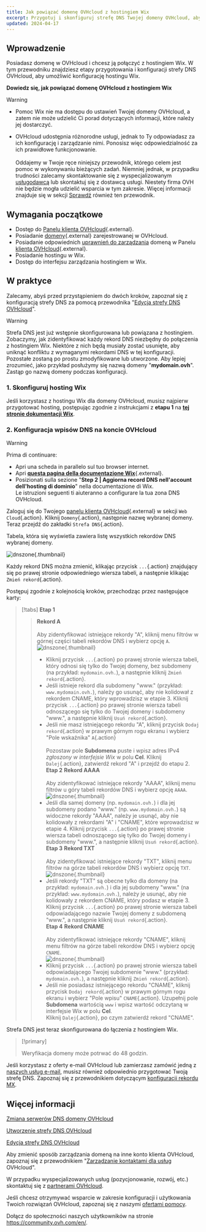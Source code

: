 ```yaml
---
title: Jak powiązać domenę OVHcloud z hostingiem Wix
excerpt: Przygotuj i skonfiguruj strefę DNS Twojej domeny OVHcloud, aby połączyć ją z hostingiem Wix
updated: 2024-04-17
---
```


## Wprowadzenie

Posiadasz domenę w OVHcloud i chcesz ją połączyć z hostingiem Wix. W tym przewodniku znajdziesz etapy przygotowania i konfiguracji strefy DNS OVHcloud, aby umożliwić konfigurację hostingu Wix.

**Dowiedz się, jak powiązać domenę OVHcloud z hostingiem Wix**

> [!warning]
>
> - Pomoc Wix nie ma dostępu do ustawień Twojej domeny OVHcloud, a zatem nie może udzielić Ci porad dotyczących informacji, które należy jej dostarczyć.
>
> - OVHcloud udostępnia różnorodne usługi, jednak to Ty odpowiadasz za ich konfigurację i zarządzanie nimi. Ponosisz więc odpowiedzialność za ich prawidłowe funkcjonowanie.<br><br> Oddajemy w Twoje ręce niniejszy przewodnik, którego celem jest pomoc w wykonywaniu bieżących zadań. Niemniej jednak, w przypadku trudności zalecamy skontaktowanie się z wyspecjalizowanym [usługodawcą](/links/partner) lub skontaktuj się z dostawcą usługi. Niestety firma OVH nie będzie mogła udzielić wsparcia w tym zakresie. Więcej informacji znajduje się w sekcji [Sprawdź](#gofurther) również ten przewodnik.
>

## Wymagania początkowe

- Dostęp do [Panelu klienta OVHcloud](/links/manager){.external}.
- Posiadanie [domeny](/links/web/domains){.external} zarejestrowanej w OVHcloud.
- Posiadanie odpowiednich [uprawnień do zarządzania](/pages/account_and_service_management/account_information/managing_contacts) domeną w Panelu [klienta OVHcloud](/links/manager){.external}.
- Posiadanie hostingu w Wix.
- Dostęp do interfejsu zarządzania hostingiem w Wix.

## W praktyce

Zalecamy, abyś przed przystąpieniem do dwóch kroków, zapoznał się z konfiguracją strefy DNS za pomocą przewodnika "[Edycja strefy DNS OVHcloud](/pages/web_cloud/domains/dns_zone_edit)".

> [!warning]
>
> Strefa DNS jest już wstępnie skonfigurowana lub powiązana z hostingiem. Zobaczymy, jak zidentyfikować każdy rekord DNS niezbędny do połączenia z hostingiem Wix. Niektóre z nich będą musiały zostać usunięte, aby uniknąć konfliktu z wymaganymi rekordami DNS w tej konfiguracji. Pozostałe zostaną po prostu zmodyfikowane lub utworzone. Aby lepiej zrozumieć, jako przykład posłużymy się nazwą domeny "**mydomain.ovh**". Zastąp go nazwą domeny podczas konfiguracji.

### 1. Skonfiguruj hosting Wix

Jeśli korzystasz z hostingu Wix dla domeny OVHcloud, musisz najpierw przygotować hosting, postępując zgodnie z instrukcjami z **etapu 1** na [**tej stronie dokumentacji Wix**](https://support.wix.com/en/article/connecter-un-domaine-%C3%A0-wix-par-pointage-5727882).

### 2. Konfiguracja wpisów DNS na koncie OVHcloud

> [!warning]
>
> Prima di continuare: <br>
> - Apri una scheda in parallelo sul tuo browser internet.
> - Apri [**questa pagina della documentazione Wix**](https://support.wix.com/en/article/connected-un-domaine-%C3%A0-wix-par-pointage-5727882){.external}.
> - Posizionati sulla sezione "**Step 2 | Aggiorna record DNS nell'account dell'hosting di dominio**" nella documentazione di Wix.<br>
> Le istruzioni seguenti ti aiuteranno a configurare la tua zona DNS OVHcloud.

Zaloguj się do Twojego [panelu klienta OVHcloud](/links/manager){.external} w sekcji `Web Cloud`{.action}. Kliknij `Domeny`{.action}, następnie nazwę wybranej domeny. Teraz przejdź do zakładki `Strefa DNS`{.action}.

Tabela, która się wyświetla zawiera listę wszystkich rekordów DNS wybranej domeny.

![dnszone](images/tab.png){.thumbnail}

Każdy rekord DNS można zmienić, klikając przycisk `...`{.action} znajdujący się po prawej stronie odpowiedniego wiersza tabeli, a następnie klikając `Zmień rekord`{.action}.

Postępuj zgodnie z kolejnością kroków, przechodząc przez następujące karty:

> [!tabs]
> **Etap 1**
>> **Rekord A**<br><br>
>> Aby zidentyfikować istniejące rekordy "A", kliknij menu filtrów w górnej części tabeli rekordów DNS i wybierz opcję `A`.<br>
>> ![dnszone](images/filter-a.png){.thumbnail}<br>
>> - Kliknij przycisk `...`{.action} po prawej stronie wiersza tabeli, który odnosi się tylko do Twojej domeny, bez subdomeny (na przykład: `mydomain.ovh.`), a następnie kliknij `Zmień rekord`{.action}.<br>
>> - Jeśli istnieje rekord dla subdomeny "www." (przykład: `www.mydomain.ovh.`), należy go usunąć, aby nie kolidował z rekordem CNAME, który wprowadzisz w etapie 3. Kliknij przycisk `...`{.action} po prawej stronie wiersza tabeli odnoszącego się tylko do Twojej domeny i subdomeny "www.", a następnie kliknij `Usuń rekord`{.action}.<br>
>> - Jeśli nie masz istniejącego rekordu "A", kliknij przycisk `Dodaj rekord`{.action} w prawym górnym rogu ekranu i wybierz "Pole wskaźnika" `A`{.action}<br><br>
>> Pozostaw pole **Subdomena** puste i wpisz adres IPv4 *zgłoszony w interfejsie Wix* w polu **Cel**.
>> Kliknij `Dalej`{.action}, zatwierdź rekord "A" i przejdź do etapu 2.
> **Etap 2**
>> **Rekord AAAA**<br><br>
>>  Aby zidentyfikować istniejące rekordy "AAAA", kliknij menu filtrów u góry tabeli rekordów DNS i wybierz opcję `AAAA`.<br>
>> ![dnszone](images/filter-aaaa.png){.thumbnail}<br>
>> - Jeśli dla samej domeny (np. `mydomain.ovh.`) i dla jej subdomeny podano "www." (np. `www.mydomain.ovh.`) są widoczne rekordy "AAAA", należy je usunąć, aby nie kolidowały z rekordami "A" i "CNAME", które wprowadzisz w etapie 4. Kliknij przycisk `...`{.action} po prawej stronie wiersza tabeli odnoszącego się tylko do Twojej domeny i subdomeny "www.", a następnie kliknij `Usuń rekord`{.action}.<br>
> **Etap 3**
>> **Rekord TXT**<br><br>
>>  Aby zidentyfikować istniejące rekordy "TXT", kliknij menu filtrów na górze tabeli rekordów DNS i wybierz opcję `TXT`.<br>
>> ![dnszone](images/filter-txt.png){.thumbnail}<br>
>> - Jeśli rekordy "TXT" są obecne tylko dla domeny (na przykład: `mydomain.ovh.`) i dla jej subdomeny "www." (na przykład: `www.mydomain.ovh.`), należy je usunąć, aby nie kolidowały z rekordem CNAME, który podasz w etapie 3. Kliknij przycisk `...`{.action} po prawej stronie wiersza tabeli odpowiadającego nazwie Twojej domeny z subdomeną "www.", a następnie kliknij `Usuń rekord`{.action}.<br>
> **Etap 4**
>> **Rekord CNAME**<br><br>
>>  Aby zidentyfikować istniejące rekordy "CNAME", kliknij menu filtrów na górze tabeli rekordów DNS i wybierz opcję `CNAME`.<br>
>> ![dnszone](images/filter-cname.png){.thumbnail}<br>
>> - Kliknij przycisk `...`{.action} po prawej stronie wiersza tabeli odpowiadającego Twojej subdomenie "www." (przykład: `mydomain.ovh.`), a następnie kliknij `Zmień rekord`{.action}.<br>
>> - Jeśli nie posiadasz istniejącego rekordu "CNAME", kliknij przycisk `Dodaj rekord`{.action} w prawym górnym rogu ekranu i wybierz "Pole wpisu" `CNAME`{.action}.
>> Uzupełnij pole **Subdomena** wartością `www` i wpisz wartość odczytaną w interfejsie Wix w polu **Cel**.<br>
>> Kliknij `Dalej`{.action}, po czym zatwierdź rekord "CNAME".

Strefa DNS jest teraz skonfigurowana do łączenia z hostingiem Wix.

> [!primary]
>
> Weryfikacja domeny może potrwać do 48 godzin.

Jeśli korzystasz z oferty e-mail OVHcloud lub zamierzasz zamówić jedną z [naszych usług e-mail](/links/web/emails), musisz również odpowiednio przygotować Twoją strefę DNS. Zapoznaj się z przewodnikiem dotyczącym [konfiguracji rekordu MX](/pages/web_cloud/domains/dns_zone_mx).

## Więcej informacji <a name="go-further"></a>

[Zmiana serwerów DNS domeny OVHcloud](/pages/web_cloud/domains/dns_server_general_information)

[Utworzenie strefy DNS OVHcloud](/pages/web_cloud/domains/dns_zone_create)

[Edycja strefy DNS OVHcloud](/pages/web_cloud/domains/dns_zone_edit)

Aby zmienić sposób zarządzania domeną na inne konto klienta OVHcloud, zapoznaj się z przewodnikiem "[Zarządzanie kontaktami dla usług](/pages/account_and_service_management/account_information/managing_contacts) OVHcloud".

W przypadku wyspecjalizowanych usług (pozycjonowanie, rozwój, etc.) skontaktuj się z [partnerami OVHcloud](/links/partner).
 
Jeśli chcesz otrzymywać wsparcie w zakresie konfiguracji i użytkowania Twoich rozwiązań OVHcloud, zapoznaj się z naszymi [ofertami pomocy](/links/support).
 
Dołącz do społeczności naszych użytkowników na stronie <https://community.ovh.com/en/>.
